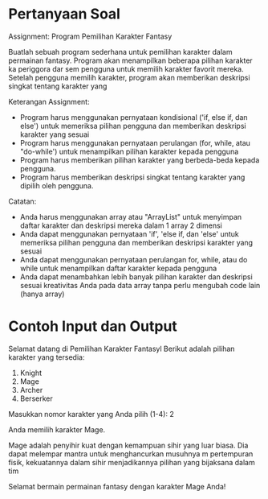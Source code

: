 # Pertanyaan Soal
Assignment: Program Pemilihan Karakter Fantasy

Buatlah sebuah program sederhana untuk pemilihan karakter dalam permainan fantasy. Program akan menampilkan beberapa pilihan karakter ka periggora dar sem pengguna untuk memilih karakter favorit mereka. Setelah pengguna memilih karakter, program akan memberikan deskripsi singkat tentang karakter yang

Keterangan Assignment:

- Program harus menggunakan pernyataan kondisional ('if, else if, dan else') untuk memeriksa pilihan pengguna dan memberikan deskripsi karakter yang sesuai 
- Program harus menggunakan pernyataan perulangan (for, while, atau "do-while') untuk menampilkan pilihan karakter kepada pengguna
- Program harus memberikan pilihan karakter yang berbeda-beda kepada pengguna. 
- Program harus memberikan deskripsi singkat tentang karakter yang dipilih oleh pengguna.

Catatan:

- Anda harus menggunakan array atau "ArrayList" untuk menyimpan daftar karakter dan deskripsi mereka dalam 1 array 2 dimensi 
- Anda dapat menggunakan pernyataan 'if', 'else if, dan 'else' untuk memeriksa pilihan pengguna dan memberikan deskripsi karakter yang sesuai 
- Anda dapat menggunakan pernyataan perulangan for, while, atau do while untuk menampilkan daftar karakter kepada pengguna 
- Anda dapat menambahkan lebih banyak pilihan karakter dan deskripsi sesuai kreativitas Anda pada data array tanpa perlu mengubah code lain (hanya array)

# Contoh Input dan Output
Selamat datang di Pemilihan Karakter Fantasyl Berikut adalah pilihan karakter yang tersedia:

1. Knight
2. Mage
3. Archer
4. Berserker

Masukkan nomor karakter yang Anda pilih (1-4): 2

Anda memilih karakter Mage.

Mage adalah penyihir kuat dengan kemampuan sihir yang luar biasa. Dia dapat melempar mantra untuk menghancurkan musuhnya m pertempuran fisik, kekuatannya dalam sihir menjadikannya pilihan yang bijaksana dalam tim

Selamat bermain permainan fantasy dengan karakter Mage Anda!

